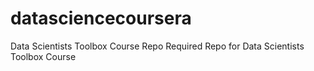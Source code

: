# datasciencecoursera
Data Scientists Toolbox Course Repo
Required Repo for Data Scientists Toolbox Course
